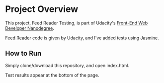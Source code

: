 # Project Overview

This project, Feed Reader Testing, is part of Udacity's [Front-End Web Developer Nanodegree](https://www.udacity.com/course/front-end-web-developer-nanodegree--nd001).

[Feed Reader](https://github.com/udacity/frontend-nanodegree-feedreader) code is given by Udacity, and I've added tests using [Jasmine](http://jasmine.github.io/).

## How to Run

Simply clone/download this repository, and open index.html.

Test results appear at the bottom of the page.